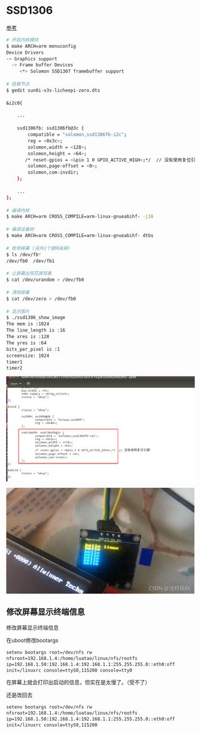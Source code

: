 # SSD1306

[参考](https://blog.csdn.net/lengyuefeng212/article/details/120042419) 

```bash
# 开启内核模块
$ make ARCH=arm menuconfig
Device Drivers                 
-> Graphics support             
  -> Frame buffer Devices       
  	 <*> Solomon SSD1307 framebuffer support    

# 挂载节点
$ gedit sun8i-v3s-licheepi-zero.dts

&i2c0{

	...
	
    ssd1306fb: ssd1306fb@3c {
        compatible = "solomon,ssd1306fb-i2c";
        reg = <0x3c>;
        solomon,width = <128>;
        solomon,height = <64>;
       /* reset-gpios = <&pio 1 0 GPIO_ACTIVE_HIGH>;*/  // 没有使用复位引脚 
        solomon,page-offset = <0>;
        solomon,com-invdir;
    };
    
    ...
};

# 编译内核
$ make ARCH=arm CROSS_COMPILE=arm-linux-gnueabihf- -j16 

# 编译设备树
$ make ARCH=arm CROSS_COMPILE=arm-linux-gnueabihf- dtbs

# 枚举屏幕 (另外1个是RGB屏)
$ ls /dev/fb*
/dev/fb0  /dev/fb1

# 让屏幕出现花屏现象
$ cat /dev/urandom > /dev/fb0

# 清除屏幕
$ cat /dev/zero > /dev/fb0

# 显示图片
$ ./ssd1306_show_image
The mem is :1024
The line_length is :16
The xres is :128
The yres is :64
bits_per_pixel is :1
screensize: 1024
timer1
timer2
```



![image-20250609003004679](.assets/ssd1306/image-20250609003004679.png)



![在这里插入图片描述](.assets/ssd1306/2951858de79896fd0c578eb972214084.png)





## 修改屏幕显示终端信息

修改屏幕显示终端信息

在uboot修改bootargs

```
setenv bootargs root=/dev/nfs rw nfsroot=192.168.1.4:/home/luatao/linux/nfs/rootfs ip=192.168.1.50:192.168.1.4:192.168.1.1:255.255.255.0::eth0:off init=/linuxrc console=ttyS0,115200 console=tty0
```

在屏幕上就会打印出启动的信息，但实在是太慢了。（受不了）

还是改回去

```
setenv bootargs root=/dev/nfs rw nfsroot=192.168.1.4:/home/luatao/linux/nfs/rootfs ip=192.168.1.50:192.168.1.4:192.168.1.1:255.255.255.0::eth0:off init=/linuxrc console=ttyS0,115200
```